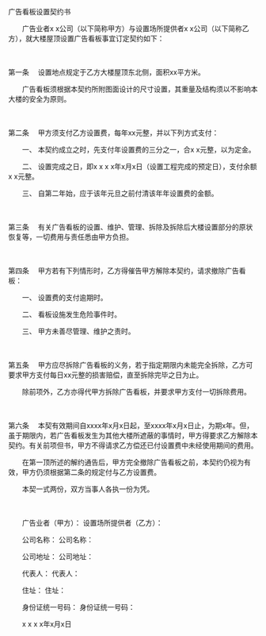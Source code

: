 



广告看板设置契约书



 

　　广告业者x x公司（以下简称甲方）与设置场所提供者x x公司（以下简称乙方），就大楼屋顶设置广告看板事宜订定契约如下：

　　

第一条
　设置地点规定于乙方大楼屋顶东北侧，面积xx平方米。

　　广告看板须根据本契约所附图面设计的尺寸设置，其重量及结构须以不影响本大楼的安全为原则。

　　

第二条
　甲方须支付乙方设置费，每年xx元整，并以下列方式支付：

　　一、 本契约成立之时，先支付年设置费的三分之一，合x x元整，以为定金。

　　二、 设置完成之日，即x x x x年x月x日（设置工程完成的预定日），支付余额x x元整。

　　三、 自第二年始，应于该年元旦之前付清该年年设置费的金额。

　　

第三条
　有关广告看板的设置、维护、管理、拆除及拆除后大楼设置部分的原状恢复等，一切费用与责任悉由甲方负担。

　　

第四条
　甲方若有下列情形时，乙方得催告甲方解除本契约，请求撤除广告看板：

　　一、 设置费的支付逾期时。

　　二、 看板设施发生危险事件时。

　　三、 甲方未善尽管理、维护之责时。

　　

第五条
　甲方应尽拆除广告看板的义务，若于指定期限内未能完全拆除，乙方可要求甲方支付每日xx元整的损害赔偿，直至拆除完毕之日为止。

　　除前项外，乙方亦得代甲方拆除广告看板，并要求甲方支付一切拆除费用。

　　

第六条
　本契有效期间自xxxx年x月x日起，至xxxx年x月x日止，为期x年。但，虽于期限内，若广告看板发生为其他大楼所遮蔽的事情时，甲方得要求乙方解除本契约。有关前项但书，甲方不得请求乙方偿还已付设置费中未经使用期间的费用。

　　在第一顶所述的解约通告后，甲方完全撤除广告看板之前，本契约仍视为有效，甲方仍须根据第二条的规定付与乙方设置费。

　　本契一式两份，双方当事人各执一份为凭。　　

　　

　　广告业者（甲方）： 设置场所提供者（乙方）：

　　公司名称： 公司名称：

　　公司地址： 公司地址：

　　代表人： 代表人：

　　住址： 住址：

　　身份证统一号码： 身份证统一号码：　

　　x x x x年x月x日